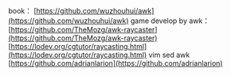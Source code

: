 book：
[https://github.com/wuzhouhui/awk](https://github.com/wuzhouhui/awk)
game develop by awk：
[https://github.com/TheMozg/awk-raycaster](https://github.com/TheMozg/awk-raycaster)
[https://lodev.org/cgtutor/raycasting.html](https://lodev.org/cgtutor/raycasting.html)
vim sed awk
[https://github.com/adrianlarion](https://github.com/adrianlarion)
